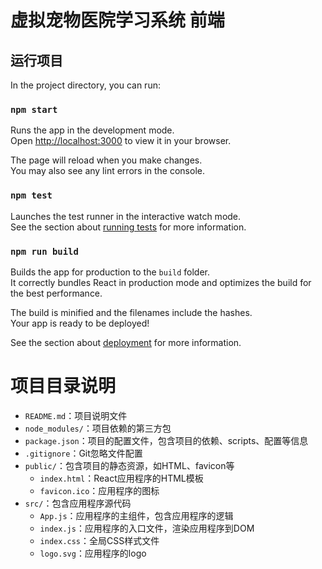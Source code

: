 # 虚拟宠物医院学习系统 前端

## 运行项目

In the project directory, you can run:

### `npm start`

Runs the app in the development mode.\
Open [http://localhost:3000](http://localhost:3000) to view it in your browser.

The page will reload when you make changes.\
You may also see any lint errors in the console.

### `npm test`

Launches the test runner in the interactive watch mode.\
See the section about [running tests](https://facebook.github.io/create-react-app/docs/running-tests) for more information.

### `npm run build`

Builds the app for production to the `build` folder.\
It correctly bundles React in production mode and optimizes the build for the best performance.

The build is minified and the filenames include the hashes.\
Your app is ready to be deployed!

See the section about [deployment](https://facebook.github.io/create-react-app/docs/deployment) for more information.


# 项目目录说明

* `README.md`：项目说明文件
* `node_modules/`：项目依赖的第三方包
* `package.json`：项目的配置文件，包含项目的依赖、scripts、配置等信息
* `.gitignore`：Git忽略文件配置
* `public/`：包含项目的静态资源，如HTML、favicon等
    * `index.html`：React应用程序的HTML模板
    * `favicon.ico`：应用程序的图标
* `src/`：包含应用程序源代码
    * `App.js`：应用程序的主组件，包含应用程序的逻辑
    * `index.js`：应用程序的入口文件，渲染应用程序到DOM
    * `index.css`：全局CSS样式文件
    * `logo.svg`：应用程序的logo